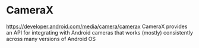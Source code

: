 # CameraX
https://developer.android.com/media/camera/camerax
CameraX provides an API for integrating with Android cameras that works (mostly) consistently across many versions of Android OS
